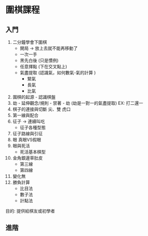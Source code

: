 # 圍棋課程

## 入門

1. 二分鐘學會下圍棋
   * 開局 -> 放上去就不能再移動了
   * 一次一手
   * 黑先白後 (只是慣例)
   * 任意擇點 (下在交叉點上)
   * 氣盡提取 (認識氣，如何數氣-氣的計算 )
        - 緊氣
        - 長氣
        - 比氣 
4. 圍棋的起源
        - 認識棋盤
5. 劫
         - 延伸觀念/規則
        - 禁著
        - 劫 (劫是一對一的氣盡提取)   EX: 打二還一
7. 棋子的連接與切斷
      尖、雙
      虎口
9. 第一線與配合
10. 征子 -> 連續叫吃
     - 征子各種型態
12. 征子路線與引征
13. 眼 真眼VS假眼
14. 眼與死活
      - 死活基本棋型
16. 金角銀邊草肚皮
     - 第三線
     - 第四線
18. 變化無
19. 勝負計算
     - 比目法
     - 數子法
     - 計點法
    
目的: 提供給棋友或初學者


## 進階
